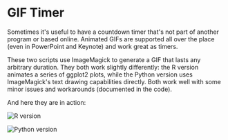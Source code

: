 # GIF Timer

Sometimes it's useful to have a countdown timer that's not part of another program or based online. Animated GIFs are supported all over the place (even in PowerPoint and Keynote) and work great as timers. 

These two scripts use ImageMagick to generate a GIF that lasts any arbitrary duration. They both work slightly differently: the R version animates a series of ggplot2 plots, while the Python version uses ImageMagick's text drawing capabilities directly. Both work well with some minor issues and workarounds (documented in the code).

And here they are in action:

![R version](https://raw.githubusercontent.com/andrewheiss/gif_timer/master/timer_r.gif)

![Python version](https://raw.githubusercontent.com/andrewheiss/gif_timer/master/timer_python.gif)

